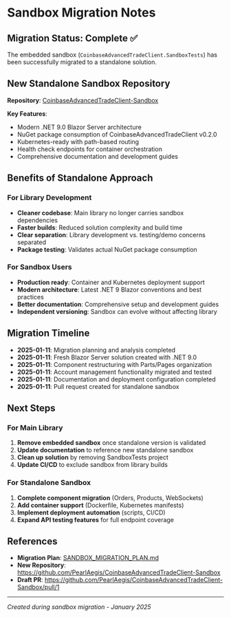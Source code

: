 # Sandbox Migration Notes

## Migration Status: Complete ✅

The embedded sandbox (`CoinbaseAdvancedTradeClient.SandboxTests`) has been successfully migrated to a standalone solution.

## New Standalone Sandbox Repository

**Repository**: [CoinbaseAdvancedTradeClient-Sandbox](https://github.com/PearlAegis/CoinbaseAdvancedTradeClient-Sandbox)

**Key Features**:
- Modern .NET 9.0 Blazor Server architecture
- NuGet package consumption of CoinbaseAdvancedTradeClient v0.2.0
- Kubernetes-ready with path-based routing
- Health check endpoints for container orchestration
- Comprehensive documentation and development guides

## Benefits of Standalone Approach

### For Library Development
- **Cleaner codebase**: Main library no longer carries sandbox dependencies
- **Faster builds**: Reduced solution complexity and build time
- **Clear separation**: Library development vs. testing/demo concerns separated
- **Package testing**: Validates actual NuGet package consumption

### For Sandbox Users
- **Production ready**: Container and Kubernetes deployment support
- **Modern architecture**: Latest .NET 9 Blazor conventions and best practices
- **Better documentation**: Comprehensive setup and development guides
- **Independent versioning**: Sandbox can evolve without affecting library

## Migration Timeline

- **2025-01-11**: Migration planning and analysis completed
- **2025-01-11**: Fresh Blazor Server solution created with .NET 9.0
- **2025-01-11**: Component restructuring with Parts/Pages organization
- **2025-01-11**: Account management functionality migrated and tested
- **2025-01-11**: Documentation and deployment configuration completed
- **2025-01-11**: Pull request created for standalone sandbox

## Next Steps

### For Main Library
1. **Remove embedded sandbox** once standalone version is validated
2. **Update documentation** to reference new standalone sandbox
3. **Clean up solution** by removing SandboxTests project
4. **Update CI/CD** to exclude sandbox from library builds

### For Standalone Sandbox
1. **Complete component migration** (Orders, Products, WebSockets)
2. **Add container support** (Dockerfile, Kubernetes manifests)
3. **Implement deployment automation** (scripts, CI/CD)
4. **Expand API testing features** for full endpoint coverage

## References

- **Migration Plan**: [SANDBOX_MIGRATION_PLAN.md](SANDBOX_MIGRATION_PLAN.md)
- **New Repository**: https://github.com/PearlAegis/CoinbaseAdvancedTradeClient-Sandbox
- **Draft PR**: https://github.com/PearlAegis/CoinbaseAdvancedTradeClient-Sandbox/pull/1

---
*Created during sandbox migration - January 2025*